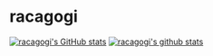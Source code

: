 # racagogi
[![racagogi's GitHub stats](https://github-readme-stats.vercel.app/api?username=racagogi&show_icons=true&theme=tokyonight&count_private=true)](https://github.com/racagogi/github-readme-stats)
[![racagogi's github stats](https://github-readme-stats.vercel.app/api/top-langs/?username=racagogi&langs_count=10&show_icons=true&hide_border=true&layout=compact&theme=tokyonight)](https://github.com/racagogi)

